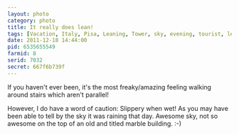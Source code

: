 ```yaml
---
layout: photo
category: photo
title: It really does lean!
tags: [Vacation, Italy, Pisa, Leaning, Tower, sky, evening, tourist, leaning tower of pisa, rain, cycomachead, Michael Ball, Canon, 7D]
date: 2011-12-18 14:44:00
pid: 6535655549
farmid: 8
serid: 7032
secret: 667f6b739f
---
```



If you haven't ever been, it's the most freaky/amazing feeling walking around stairs which aren't parallel!

However, I do have a word of caution: Slippery when wet! As you may have been able to tell by the sky it was raining that day. Awesome sky, not so awesome on the top of an old and titled marble building. :-)
